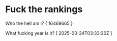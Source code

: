 # Fuck the rankings

Who the hell am I?
{ 16469665 }

What fucking year is it?
[ 2025-03-24T03:33:20Z ]
